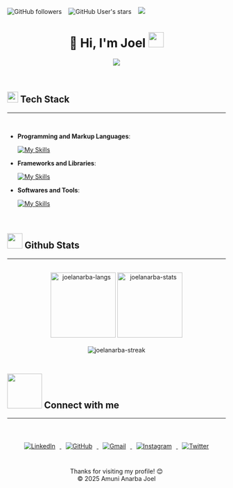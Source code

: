 <img alt="GitHub followers" src="https://img.shields.io/github/followers/joelanarba?style=social"> &nbsp;&nbsp; 
<img alt="GitHub User's stars" src="https://img.shields.io/github/stars/joelanarba?style=social"> &nbsp;&nbsp; 
<img src="https://visitor-badge.laobi.icu/badge?page_id=joelanarba" />

<h1 align="center">👋 Hi, I'm Joel <img src="https://media.giphy.com/media/TEnXkcsHrP4YedChhA/giphy.gif" width="35"></h1>

<p align="center">
<a href="https://github.com/joelanarba">
    <img src="https://readme-typing-svg.herokuapp.com/?lines=Frontend%20Developer;Backend%20Developer&font=Poppins&center=true&width=650&height=120&color=58a6ff&vCenter=true&size=45">
</a>

</p>

<br>

## <img src="https://media2.giphy.com/media/QssGEmpkyEOhBCb7e1/giphy.gif?cid=ecf05e47a0n3gi1bfqntqmob8g9aid1oyj2wr3ds3mg700bl&rid=giphy.gif" width="25"> <b>Tech Stack</b>

---

<br>

<p align="center">

- **Programming and Markup Languages**:

  [![My Skills](https://skillicons.dev/icons?i=js,html,css,python,c++)](https://skillicons.dev)

- **Frameworks and Libraries**:

  [![My Skills](https://skillicons.dev/icons?i=react)](https://skillicons.dev)

- **Softwares and Tools**:

  [![My Skills](https://skillicons.dev/icons?i=bash,discord,figma,git,github,vscode)](https://skillicons.dev)

<br>
</p>

## <img src="https://media.giphy.com/media/iY8CRBdQXODJSCERIr/giphy.gif" width="35"> <b>Github Stats</b>

---

<br>

<div align="center">
  <img height="150em" src="https://github-readme-stats.vercel.app/api?username=joelanarba&theme=default&show_icons=true&hide_border=true&count_private=true" alt="joelanarba-langs"/>
  <img height="150em" src="https://github-readme-stats.vercel.app/api/top-langs/?username=joelanarba&theme=default&show_icons=true&hide_border=true&layout=compact" alt="joelanarba-stats"/>
</div>

<br>

<div align="center">
  <img src="https://streak-stats.demolab.com?user=joelanarba&theme=default&hide_border=true)" alt="joelanarba-streak"/>
</div>

<br>

## <img src="https://raw.githubusercontent.com/ShahriarShafin/ShahriarShafin/main/Assets/handshake.gif" width="80"> <b>Connect with me</b>

---

<br>

<p align="center">
  <div align="center" class="icons-social">
    <a target="_blank" href="https://www.linkedin.com/in/joelanarba/">
      <img src="https://img.icons8.com/fluency/48/null/linkedin-circled.png" alt="LinkedIn" style="margin: 10px;">
    </a>
    <a target="_blank" href="https://github.com/joelanarba">
      <img src="https://img.icons8.com/fluency/48/null/github.png" alt="GitHub" style="margin: 10px;">
    </a>
    <a target="_blank" href="mailto:anarbajoel@gmail.com">
      <img src="https://img.icons8.com/fluency/48/null/gmail.png" alt="Gmail" style="margin: 10px;">
    </a>
    <a target="_blank" href="https://www.instagram.com/joelmaybach/">
      <img src="https://img.icons8.com/fluency/48/null/instagram-new.png" alt="Instagram" style="margin: 10px;">
    </a>
    <a target="_blank" href="https://twitter.com/joel_anarba">
      <img src="https://img.icons8.com/fluency/48/null/twitter.png" alt="Twitter" style="margin: 10px;">
    </a>
  </div>
</p>

<br>

<div align="center">
  Thanks for visiting my profile! 😊<br/>
  &copy; 2025 Amuni Anarba Joel
</div>